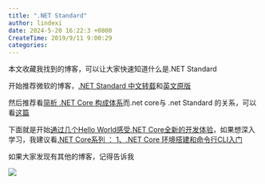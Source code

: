 ```yaml
---
title: ".NET Standard"
author: lindexi
date: 2024-5-20 16:22:3 +0800
CreateTime: 2019/9/11 9:00:29
categories: 
---
```


本文收藏我找到的博客，可以让大家快速知道什么是.NET Standard

<!--more-->


<!-- CreateTime:2019/9/11 9:00:29 -->


开始推荐微软的博客，[.NET Standard 中文转载](http://blog.csdn.net/wdeng2011/article/details/77035065 )和[英文原版](https://blogs.msdn.microsoft.com/dotnet/2016/09/26/introducing-net-standard/ )

然后推荐看[简析 .NET Core 构成体系](http://www.cnblogs.com/vipyoumay/p/5613373.html )而.net core与 .net Standard 的关系，可以看[这篇](http://blog.csdn.net/wdeng2011/article/details/76954621 )

下面就是开始[通过几个Hello World感受.NET Core全新的开发体验](http://www.cnblogs.com/artech/p/net-core-hello-world.html )，如果想深入学习，我建议看[.NET Core系列 ： 1、.NET Core 环境搭建和命令行CLI入门](http://www.cnblogs.com/shanyou/p/5636920.html )

如果大家发现有其他的博客，记得告诉我

![](http://image.acmx.xyz/lindexi%2F201942912529158)

